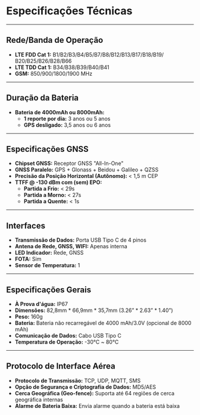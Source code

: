 # Especificações Técnicas

---

## Rede/Banda de Operação

* **LTE FDD Cat 1:** B1/B2/B3/B4/B5/B7/B8/B12/B13/B17/B18/B19/ B20/B25/B26/B28/B66
* **LTE TDD Cat 1:** B34/B38/B39/B40/B41
* **GSM:** 850/900/1800/1900 MHz

---

## Duração da Bateria

* **Bateria de 4000mAh ou 8000mAh:**
    * **1 reporte por dia:** 3 anos ou 5 anos
    * **GPS desligado:** 3,5 anos ou 6 anos

---

## Especificações GNSS

* **Chipset GNSS:** Receptor GNSS "All-In-One"
* **GNSS Paralelo:** GPS + Glonass + Beidou + Galileo + QZSS
* **Precisão da Posição Horizontal (Autônomo):** < 1,5 m CEP
* **TTFF @ -130 dBm com (sem) EPO:**
    * **Partida a Frio:** < 29s
    * **Partida a Morno:** < 27s
    * **Partida a Quente:** < 1s

---

## Interfaces

* **Transmissão de Dados:** Porta USB Tipo C de 4 pinos
* **Antena de Rede, GNSS, WIFI:** Apenas interna
* **LED Indicador:** Rede, GNSS
* **FOTA:** Sim
* **Sensor de Temperatura:** 1

---

## Especificações Gerais

* **À Prova d'água:** IP67
* **Dimensões:** 82,8mm * 66,9mm * 35,7mm (3.26” * 2.63” * 1.40”)
* **Peso:** 160g
* **Bateria:** Bateria não recarregável de 4000 mAh/3.0V (opcional de 8000 mAh)
* **Comunicação de Dados:** Cabo USB Tipo C
* **Temperatura de Operação:** -30℃ ~ 80℃

---

## Protocolo de Interface Aérea

* **Protocolo de Transmissão:** TCP, UDP, MQTT, SMS
* **Opção de Segurança e Criptografia de Dados:** MD5/AES
* **Cerca Geográfica (Geo-fence):** Suporta até 64 regiões de cerca geográfica internas
* **Alarme de Bateria Baixa:** Envia alarme quando a bateria está baixa
